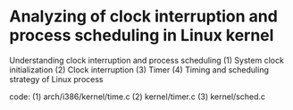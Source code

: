 # Analyzing of clock interruption and process scheduling in Linux kernel 
Understanding clock interruption and process scheduling 
(1) System clock initialization 
(2) Clock interruption 
(3) Timer 
(4) Timing and scheduling strategy of Linux process

code: 
(1) arch/i386/kernel/time.c 
(2) kernel/timer.c 
(3) kernel/sched.c
